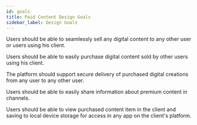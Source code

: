```yaml
---
id: goals
title: Paid Content Design Goals
sidebar_label: Design Goals
---
```


Users should be able to seamlessly sell any digital content to any other user or users using his client.

Users should be able to easily purchase digital content sold by other users using his client.

The platform should support secure delivery of purchased digital creations from any user to any other user.

Users should be able to easily share information about premium content in channels.

Users should be able to view purchased content item in the client and saving to local device storage for access in any app on the client's platform.
